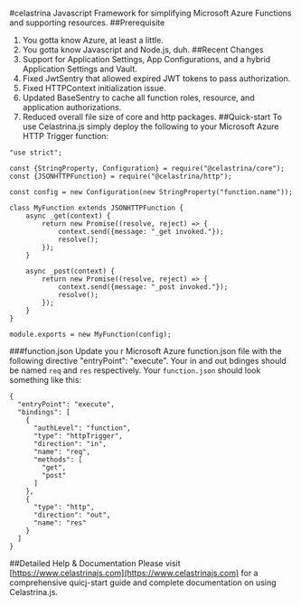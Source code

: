 #celastrina
Javascript Framework for simplifying Microsoft Azure Functions and supporting resources.
##Prerequisite
1. You gotta know Azure, at least a little.
2. You gotta know Javascript and Node.js, duh.
##Recent Changes
1. Support for Application Settings, App Configurations, and a hybrid Application Settings and Vault.
2. Fixed JwtSentry that allowed expired JWT tokens to pass authorization.
3. Fixed HTTPContext initialization issue.
4. Updated BaseSentry to cache all function roles, resource, and application authorizations.
5. Reduced overall file size of core and http packages.
##Quick-start
To use Celastrina.js simply deploy the following to your Microsoft Azure HTTP Trigger function:
```
"use strict";

const {StringProperty, Configuration} = require("@celastrina/core");
const {JSONHTTPFunction} = require("@celastrina/http");

const config = new Configuration(new StringProperty("function.name"));

class MyFunction extends JSONHTTPFunction {
    async _get(context) {
        return new Promise((resolve, reject) => {
            context.send({message: "_get invoked."});
            resolve();
        });
    }

    async _post(context) {
        return new Promise((resolve, reject) => {
            context.send({message: "_post invoked."});
            resolve();
        });
    }
}

module.exports = new MyFunction(config);

```
###function.json
Update you r Microsoft Azure function.json file with the following directive "entryPoint": "execute". Your in and out 
bdinges should be named `req` and `res` respectively. Your `function.json` should look something like this:
```
{
  "entryPoint": "execute",
  "bindings": [
    {
      "authLevel": "function",
      "type": "httpTrigger",
      "direction": "in",
      "name": "req",
      "methods": [
        "get",
        "post"
      ]
    },
    {
      "type": "http",
      "direction": "out",
      "name": "res"
    }
  ]
}
```
##Detailed Help & Documentation
Please visit [https://www.celastrinajs.com](https://www.celastrinajs.com) for a comprehensive quicj-start guide and 
complete documentation on using Celastrina.js.
